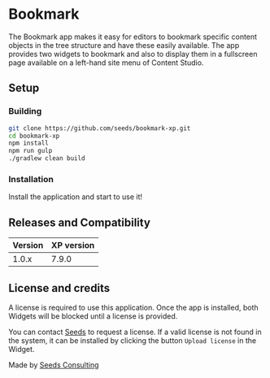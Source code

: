# Bookmark

The Bookmark app makes it easy for editors to bookmark specific content objects in the tree structure and have these easily available. The app provides two widgets to bookmark and also to display them in a fullscreen page available on a left-hand site menu of Content Studio.

## Setup
### Building

```bash
git clone https://github.com/seeds/bookmark-xp.git
cd bookmark-xp
npm install
npm run gulp
./gradlew clean build
```

### Installation

Install the application and start to use it!

## Releases and Compatibility

| Version | XP version   |
| ------- | ------------ |
| 1.0.x  | 7.9.0       |

## License and credits

A license is required to use this application. Once the app is installed, both Widgets will be blocked until a license is provided.

You can contact [Seeds](https://www.seeds.no/) to request a license. If a valid license is not found in the system, it can be installed by clicking the button `Upload license` in the Widget.

Made by [Seeds Consulting](https://seeds.no)






